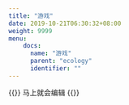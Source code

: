 ```yaml
---
title: "游戏"
date: 2019-10-21T06:30:32+08:00
weight: 9999
menu:
    docs:
      name: "游戏"
      parent: "ecology"
      identifier: ""
---
```



{{<adm type="tip" title="提醒" >}}
马上就会编辑
{{</adm >}}